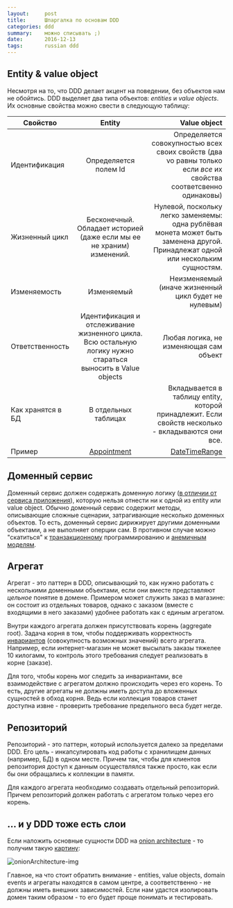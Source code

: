 ```yaml
---
layout:     post
title:      Шпаргалка по основам DDD
categories: ddd
summary:    можно списывать ;)
date:       2016-12-13
tags:       russian ddd
---
```


## Entity & value object
Несмотря на то, что DDD делает акцент на поведении, без объектов нам не обойтись. DDD выделяет два типа объектов: *entities* и *value objects*. Их основные свойства можно свести в следующую таблицу:

| Свойство | Entity| Value object |
| ------------- |:-------------:| -----:|
| Идентификация | Определяется полем Id | Определяется совокупностью всех своих свойств (два vo равны только если *все* их свойства соответсвенно одинаковы) |
| Жизненный цикл  | Бесконечный. Обладает историей (даже если мы ее не храним) изменений. |  Нулевой, поскольку легко заменяемы: одна рублёвая монета может быть заменена другой. Принадлежат одной или нескольким сущностям. |
| Изменяемость | Изменяемый     |    Неизменяемый (иначе жизненный цикл будет не нулевым) |
| Ответственность | Идентификация и отслеживание жизненного цикла. Всю остальную логику нужно стараться выносить в Value objects   | Любая логика, не изменяющая сам объект |
| Как хранятся в БД | В отдельных таблицах   | Вкладывается в таблицу entity, которой принадлежит. Если свойств несколько - вкладываются они все. |
| Пример | [Appointment][appointment-cs] | [DateTimeRange][dateTimeRange-cs] |

## Доменный сервис
Доменный сервис должен содержать доменную логику ([в отличии от сервиса приложения][domain-services-vs-application-services]), которую нельзя отнести ни к одной из entity или value object. Обычно доменный сервис содержит методы, описывающие сложные сценарии, затрагивающие несколько доменных объектов. То есть, доменный сервис дирижирует другими доменными объектами, а не выполняет оперции сам. В противном случае можно "скатиться" к [транзакционному][transactionScript] программированию и [анемичным моделям][anemicDomainModel].

## Агрегат
Агрегат - это паттерн в DDD, описывающий то, как нужно работать с несколькими доменными объектами, если они вместе представляют *цельное* понятие в домене. Примером может служить заказ в магазине: он состоит из отдельных товаров, однако с заказом (вместе с входящими в него заказами) удобнее работать как с единым агрегатом.

Внутри каждого агрегата должен присутствовать корень (aggregate root). Задача корня в том, чтобы поддерживать корректность [инвариантов][invariant-wiki] (совокупность возможных значений) всего агрегата. Например, если интернет-магазин не может высылать заказы тяжелее 10 килогамм, то контроль этого требования следует реализовать в корне (заказе).

Для того, чтобы корень мог следить за инвариантами, все взаимодействие с агрегатом должно происходить через его корень. То есть, другие агрегаты не должны иметь доступа до вложенных сущностей в обход корня. Ведь если коллекция товаров станет доступна извне - проверить требование предельного веса будет негде.

## Репозиторий
Репозиторий - это паттерн, который используется далеко за пределами DDD. Его цель - инкапсулировать код работы с хранилищем данных (например, БД) в одном месте. Причем так, чтобы для клиентов репозитория доступ к данным осуществлялся также просто, как если бы они обращались к коллекции в памяти.

Для каждого агрегата необходимо создавать отдельный репозиторий. Причем репозиторий должен работать с агрегатом только через его корень.

## ... и у DDD тоже есть слои
Если наложить основные сущности DDD на [onion architecture][onionArch] - то получим такую [картину][pragmatic-unit-testing]:

![onionArchitecture-img]

Главное, на что стоит обратить внимание - entities, value objects, domain events и агрегаты находятся в самом центре, а соответственно - не должны иметь внешних зависимостей. Если нам удастся изолировать домен таким образом - то его будет проще понимать и тестировать.

[anemicDomainModel]: http://www.martinfowler.com/bliki/AnemicDomainModel.html
[transactionScript]: http://martinfowler.com/eaaCatalog/transactionScript.html
[domain-services-vs-application-services]: http://enterprisecraftsmanship.com/2016/09/08/domain-services-vs-application-services/
[onionArchitecture-img]: http://i2.wp.com/i.imgur.com/NnpYQ65.png?zoom=1.5&resize=426%2C407
[onionArch]: http://jeffreypalermo.com/blog/the-onion-architecture-part-1/
[pragmatic-unit-testing]: http://enterprisecraftsmanship.com/2016/06/15/pragmatic-unit-testing/
[invariant-wiki]: https://en.wikipedia.org/wiki/Invariant_(computer_science)
[dateTimeRange-cs]: https://gist.github.com/zharro/35ef90a04ee1193310aaa618fc2d582c
[appointment-cs]: https://gist.github.com/zharro/0050c802832694d02da9e75cb9296a4e